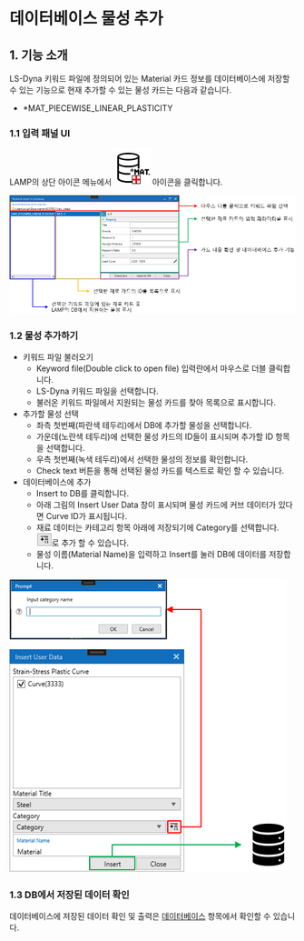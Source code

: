 # 데이터베이스 물성 추가

## 1. 기능 소개
LS-Dyna 키워드 파일에 정의되어 있는 Material 카드 정보를 데이터베이스에 저장할 수 있는 기능으로 현재 추가할 수 있는 물성 카드는 다음과 같습니다. 

- *MAT_PIECEWISE_LINEAR_PLASTICITY

### 1.1 입력 패널 UI
LAMP의 상단 아이콘 메뉴에서 ![](images/INSERTDB0.png) 아이콘을 클릭합니다.

![](images/INSERTDB1.png)

### 1.2 물성 추가하기

* 키워드 파일 불러오기
    * Keyword file(Double click to open file) 입력란에서 마우스로 더블 클릭합니다.
    * LS-Dyna 키워드 파일을 선택합니다.
    * 불러온 키워드 파일에서 지원되는 물성 카드를 찾아 목록으로 표시합니다.
* 추가할 물성 선택
    * 좌측 첫번째(파란색 테두리)에서 DB에 추가할 물성을 선택합니다.
    * 가운데(노란색 테두리)에 선택한 물성 카드의 ID들이 표시되며 추가할 ID 항목을 선택합니다.
    * 우측 첫번째(녹색 테두리)에서 선택한 물성의 정보를 확인합니다.
    * Check text 버튼을 통해 선택된 물성 카드를 텍스트로 확인 할 수 있습니다.
* 데이터베이스에 추가
    * Insert to DB를 클릭합니다.
    * 아래 그림의 Insert User Data 창이 표시되며 물성 카드에 커브 데이터가 있다면 Curve ID가 표시됩니다.
    * 재료 데이터는 카테고리 항목 아래에 저장되기에 Category를 선택합니다. ![](images/INSERTDB3.png)로 추가 할 수 있습니다.
    * 물성 이름(Material Name)을 입력하고 Insert를 눌러 DB에 데이터를 저장합니다.

![](images/INSERTDB2.png)

### 1.3 DB에서 저장된 데이터 확인
데이터베이스에 저장된 데이터 확인 및 출력은 [데이터베이스](start_lamp.md) 항목에서 확인할 수 있습니다.


